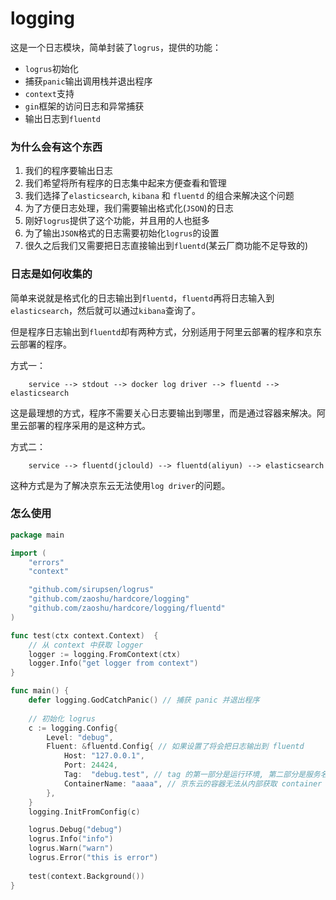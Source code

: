 # logging
这是一个日志模块，简单封装了`logrus`，提供的功能：
- `logrus`初始化
- 捕获`panic`输出调用栈并退出程序
- `context`支持
- `gin`框架的访问日志和异常捕获
- 输出日志到`fluentd`

### 为什么会有这个东西
1. 我们的程序要输出日志
1. 我们希望将所有程序的日志集中起来方便查看和管理
1. 我们选择了`elasticsearch`, `kibana` 和 `fluentd` 的组合来解决这个问题
1. 为了方便日志处理，我们需要输出格式化(`JSON`)的日志
1. 刚好`logrus`提供了这个功能，并且用的人也挺多
1. 为了输出`JSON`格式的日志需要初始化`logrus`的设置
1. 很久之后我们又需要把日志直接输出到`fluentd`(某云厂商功能不足导致的)

### 日志是如何收集的
简单来说就是格式化的日志输出到`fluentd`，`fluentd`再将日志输入到`elasticsearch`，然后就可以通过`kibana`查询了。

但是程序日志输出到`fluentd`却有两种方式，分别适用于阿里云部署的程序和京东云部署的程序。

方式一：
```text
    service --> stdout --> docker log driver --> fluentd --> elasticsearch
```
这是最理想的方式，程序不需要关心日志要输出到哪里，而是通过容器来解决。阿里云部署的程序采用的是这种方式。

方式二：
```text
    service --> fluentd(jclould) --> fluentd(aliyun) --> elasticsearch
```
这种方式是为了解决京东云无法使用`log driver`的问题。

### 怎么使用

```go
package main

import (
	"errors"
	"context"

	"github.com/sirupsen/logrus"
	"github.com/zaoshu/hardcore/logging"
	"github.com/zaoshu/hardcore/logging/fluentd"
)

func test(ctx context.Context)  {
    // 从 context 中获取 logger
    logger := logging.FromContext(ctx)
    logger.Info("get logger from context")
}

func main() {
    defer logging.GodCatchPanic() // 捕获 panic 并退出程序
    
	// 初始化 logrus
	c := logging.Config{
		Level: "debug",
		Fluent: &fluentd.Config{ // 如果设置了将会把日志输出到 fluentd
		    Host: "127.0.0.1",
		    Port: 24424,
		    Tag:  "debug.test", // tag 的第一部分是运行环境, 第二部分是服务名称
		    ContainerName: "aaaa", // 京东云的容器无法从内部获取 container id, 使用 container name 替代 id，通过环境变量设置
		},
	}
	logging.InitFromConfig(c)

	logrus.Debug("debug")
	logrus.Info("info")
	logrus.Warn("warn")
	logrus.Error("this is error")
	
	test(context.Background())
}
```

